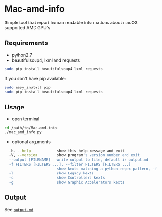 # Mac-amd-info 
Simple tool that report human readable informations about macOS supported AMD GPU's

## Requirements
* python2.7
* beautifulsoup4, lxml and requests
```bash
sudo pip install beautifulsoup4 lxml requests
```

If you don't have pip available:
```bash
sudo easy_install pip
sudo pip install beautifulsoup4 lxml requests
```

## Usage
* open terminal 
```bash
cd /path/to/Mac-amd-info
./mac_amd_info.py
```

* optional arguments
```bash
  -h, --help            show this help message and exit
  -V, --version         show program's version number and exit
  --output [FILENAME]   write output to file, default is output.md
  -f FILTERS [FILTERS ...], --filter FILTERS [FILTERS ...]
                        show kexts matching a python regex pattern, -f 2.00 shows only 2*00 series controllers
  -l                    show Legacy kexts
  -c                    show Controllers kexts
  -g                    show Graphic Accelerators kexts
```

## Output

See [`output.md`][output.md]

[output.md]: ./output.md

